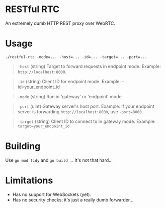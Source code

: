 # RESTful RTC
An extremely dumb HTTP REST proxy over WebRTC.

# Usage
`./restful-rtc -mode=... -host=... -id=... -target=... -port=...`

> `-host` (string)
> Target to forward requests in endpoint mode. Example: `http://localhost:8000`.

> `-id` (string)
> Client ID for endpoint mode. Example: -id=your_endpoint_id

> `-mode` (string)
> Run in 'gateway' or 'endpoint' mode

> `-port` (uint)
> Gateway server's host port. Example: If your endpoint server is forwarding `http://localhost:8000`, use `-port=8000`.

> `-target` (string)
> Client ID to connect to in gateway mode. Example: `-target=your_endpoint_id`

# Building
Use `go mod tidy` and `go build .`. It's not that hard...

# Limitations
* Has no support for WebSockets (yet).
* Has no security checks; it's just a really dumb forwarder...
